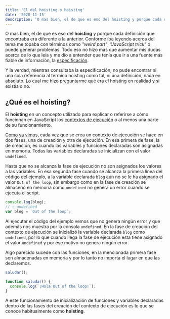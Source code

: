```yaml
---
title: 'El del hoisting o hoisting'
date: '2020-11-15'
description: 'O mas bien, el de que es eso del hoisting y porque cada definición que encontraba era diferente a la anterior.'
---
```


O mas bien, el de que es eso del **hoisting** y porque cada definición que encontraba era diferente a la anterior. Conforme iba leyendo acerca del tema me topaba con términos como _"weird part"_, _"JavaScript trick"_ o puede generar problemas. Todo eso no hizo mas que aumentar mis dudas acerca de lo que leía y me dio a entender que tenía que ir a una fuente más fiable de información, la [especificación](https://tc39.es/ecma262/).

Y la verdad, mientras consultaba la especificación, no pude encontrar ni una sola referencia al término hoisting como tal, ni una definición, nada en absoluto. Lo cual me hizo preguntarme qué era el hoisting en realidad y si existía o no.

## ¿Qué es el hoisting?

El **hoisting** en un concepto utilizado para explicar o referirse a cómo funcionan en JavaScript los [contextos de ejecución](/execution-context-contexto-ejecucion/) o al menos una parte de su funcionamiento.

[Como ya vimos](/execution-context-contexto-ejecucion/#el-execution-context-en-detalle), cada vez que se crea un contexto de ejecución se hace en dos fases, una de creación y otra de ejecución. En esa primera de fase, la de creación, es cuando las variables y funciones declaradas son asignadas en memoria. Todas las variables declaradas se inicializan con el valor `undefined`.

Hasta que no se alcanza la fase de ejecución no son asignados los valores a las variables. En esa segunda fase cuando se alcanza la primera línea del código del ejemplo, a la variable declarada `blog` aún no se le ha asignado el valor `Out of the loop`, sin embargo como en la fase de creación se almacenó en memoria como `undefined` no genera un error cuando se ejecuta el script.

```JavaScript
console.log(blog);
// → undefined
var blog = `Out of the loop`;
```

Al ejecutar el código del ejemplo vemos que no genera ningún error y que además nos muestra por la consola `undefined`. En la fase de creación del contexto de ejecución se inicializó la variable declarada `blog` como `undefined`, por lo que cuando llega la fase de ejecución esta tiene asignado el valor `undefined` y por ese motivo no genera ningún error.

Algo parecido sucede con las funciones, en la mencionada primera fase son almacenadas en memoria y por lo tanto no importa el lugar en que las declaremos.

```JavaScript
saludar();

function saludar() {
  console.log(`¡Hola Out of the loop!`);
}
```

A este funcionamiento de inicialización de funciones y variables declaradas dentro de las fases del creación del contexto de ejecución es lo que se conoce habitualmente como **hoisting**.